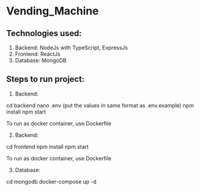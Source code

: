 # Vending_Machine

## Technologies used:
1. Backend: NodeJs with TypeScript, ExpressJs
2. Frontend: ReactJs
3. Database: MongoDB

## Steps to run project:

1. Backend:

cd backend
nano .env (put the values in same format as .env.example)
npm install
npm start

To run as docker container, use Dockerfile

2. Backend:

cd frontend
npm install
npm start

To run as docker container, use Dockerfile

3. Database:

cd mongodb
docker-compose up -d
